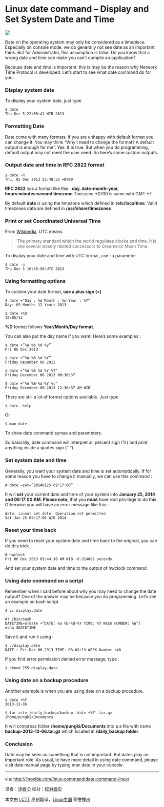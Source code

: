 Linux date command – Display and Set System Date and Time
================================================================================
![](http://linoxide.com/wp-content/uploads/2013/12/date-linux-command.jpg)

Date on the operating system may only be considered as a timepiece. Especially on console mode, we do generally not see date as an important think. But for Administrator, this assumption is false. Do you know that a wrong date and time can make you can’t compile an application?

Because date and time is important, this is may be the reason why Network Time Protocol is developed. Let’s start to see what date command do for you.

### Display system date ###

To display your system date, just type

    $ date
    Thu Dec 5 22:55:41 WIB 2013

### Formatting Date ###

Date come with many formats. If you are unhappy with default format you can change it. You may think “Why I need to change the format? A default output is enough for me”.
Yes. It is true. But when you do programming, default output may not meet the user need. So here’s some custom outputs.

### Output date and time in RFC 2822 format ###

    $ date -R
    Thu, 05 Dec 2013 23:40:53 +0700

**RFC 2822** has a format like this : **day, date-month-year, hours:minutes:second timezone**
Timezone +0700 is same with GMT +7

By default **date** is using the timezone which defined in **/etc/localtime**. Valid timezones data are defined in **/usr/share/timezones**

### Print or set Coordinated Universal Time ###

From [Wikipedia][1], UTC means

> The primary standard which the world regulates clocks and time. It is one several closely related successors to Greenwich Mean Time.

To display your date and time with UTC format, use -u parameter

    $ date -u
    Thu Dec 5 16:45:58:UTC 2013

### Using formatting options ###

To custom your date format, **use a plus sign (+)**

    $ date +”Day : %d Month : %m Year : %Y”
    Day: 05 Month: 12 Year: 2013

    $ date +%D
    12/05/13

**%D** format follows **Year/Month/Day format**.

You can also put the day name if you want. Here’s some examples :

    $ date +”%a %b %d %y”
    Fri 06 Dec 2013

    $ date +”%A %B %d %Y”
    Friday December 06 2013

    $ date +”%A %B %d %Y %T”
    Friday December 06 2013 00:30:37

    $ date +”%A %B-%d-%Y %c”
    Friday December-06-2013 12:30:37 AM WIB

There are still a lot of format options available. Just type

    $ date –help

Or

    $ man date

To show date command syntax and parameters.

So basically, date command will interpret all percent sign (%) and print anything inside a quotes sign (“ “)

### Set system date and time ###

Generally, you want your system date and time is set automatically. If for some reason you have to change it manually, we can use this command :

    # date –set=”20140125 09:17:00”

It will **set** your current date and time of your system into **January 25, 2014 and 09:17:00 AM. Please note**, that you **must** have root privilege to do this. Otherwise you will have an error message like this :

    date: cannot set date: Operation not permitted
    Sat Jan 25 09:17:00 WIB 2014

### Reset your time back ###

If you need to reset your system date and time back to the original, you can do this trick.

    # hwclock
    Fri 06 Dec 2013 03:44:10 AM WIB -0.314082 seconds

And set your system date and time to the output of hwclock command.

### Using date command on a script ###

Remember when I said before about why you may need to change the date output? One of the answer may be because you do programming. Let’s see an example on bash script.

    $ vi display.date

    #! /bin/bash
    DATETIME=$(date +”DATE: %a %b-%d-%Y TIME: %T WEEK NUMBER: %W”)
    echo $DATETIME

Save it and run it using :

    $ ./display.date
    DATE : Fri Dec-06-2013 TIME: 03:08:19 WEEK Number :40

If you find error permission denied error message, type :

    $ chmod 755 display.date

### Using date on a backup procedure ###

Another example is when you are using date on a backup procedure.

    $ date +%F
    2013-12-06

    $ tar zcfv /daily_backup/backup-`date +%F`.tar.gz /home/pungki/Documents

It will compress folder **/home/pungki/Documents** into a a file with name **backup-2013-12-06.tar.gz** which located in **/daily_backup folder**.

### Conclusion ###

Date may be seen as something that is not important. But dates play an important role. As usual, to have more detail in using date command, please visit date manual page by typing man date in your console.

--------------------------------------------------------------------------------

via: http://linoxide.com/linux-command/date-command-linux/

译者：[译者ID](https://github.com/译者ID) 校对：[校对者ID](https://github.com/校对者ID)

本文由 [LCTT](https://github.com/LCTT/TranslateProject) 原创翻译，[Linux中国](http://linux.cn/) 荣誉推出

[1]:http://en.wikipedia.org/wiki/Coordinated_Universal_Time